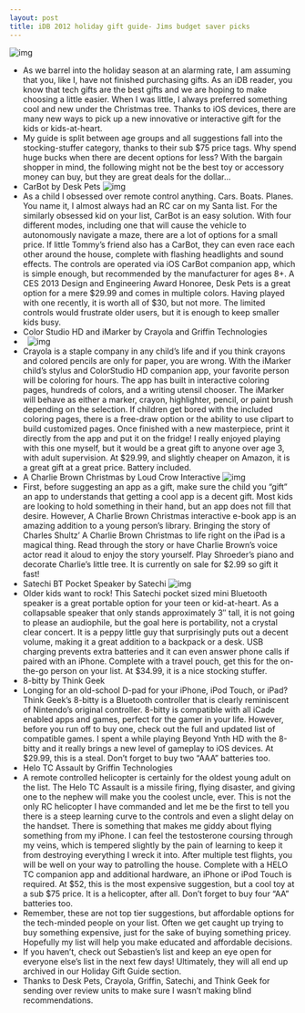 ```yaml
---
layout: post
title: iDB 2012 holiday gift guide- Jims budget saver picks
---
```

![img](http://media.idownloadblog.com/wp-content/uploads/2011/12/Screen-Shot-2011-12-24-at-10.31.25-PM-e1324783928454.jpg)
* As we barrel into the holiday season at an alarming rate, I am assuming that you, like I, have not finished purchasing gifts. As an iDB reader, you know that tech gifts are the best gifts and we are hoping to make choosing a little easier. When I was little, I always preferred something cool and new under the Christmas tree. Thanks to iOS devices, there are many new ways to pick up a new innovative or interactive gift for the kids or kids-at-heart.
* My guide is split between age groups and all suggestions fall into the stocking-stuffer category, thanks to their sub $75 price tags. Why spend huge bucks when there are decent options for less? With the bargain shopper in mind, the following might not be the best toy or accessory money can buy, but they are great deals for the dollar…
* CarBot by Desk Pets
![img](http://media.idownloadblog.com/wp-content/uploads/2012/12/CarBot.jpg)
* As a child I obsessed over remote control anything. Cars. Boats. Planes. You name it, I almost always had an RC car on my Santa list. For the similarly obsessed kid on your list, CarBot is an easy solution. With four different modes, including one that will cause the vehicle to autonomously navigate a maze, there are a lot of options for a small price. If little Tommy’s friend also has a CarBot, they can even race each other around the house, complete with flashing headlights and sound effects. The controls are operated via iOS CarBot companion app, which is simple enough, but recommended by the manufacturer for ages 8+. A CES 2013 Design and Engineering Award Honoree, Desk Pets is a great option for a mere $29.99 and comes in multiple colors. Having played with one recently, it is worth all of $30, but not more. The limited controls would frustrate older users, but it is enough to keep smaller kids busy.
* Color Studio HD and iMarker by Crayola and Griffin Technologies
*  
![img](http://media.idownloadblog.com/wp-content/uploads/2012/12/Crayola-ColorStudio.jpg)
* Crayola is a staple company in any child’s life and if you think crayons and colored pencils are only for paper, you are wrong. With the iMarker child’s stylus and ColorStudio HD companion app, your favorite person will be coloring for hours. The app has built in interactive coloring pages, hundreds of colors, and a writing utensil chooser. The iMarker will behave as either a marker, crayon, highlighter, pencil, or paint brush depending on the selection. If children get bored with the included coloring pages, there is a free-draw option or the ability to use clipart to build customized pages. Once finished with a new masterpiece, print it directly from the app and put it on the fridge! I really enjoyed playing with this one myself, but it would be a great gift to anyone over age 3, with adult supervision. At $29.99, and slightly cheaper on Amazon, it is a great gift at a great price. Battery included.
* A Charlie Brown Christmas by Loud Crow Interactive
![img](http://media.idownloadblog.com/wp-content/uploads/2012/12/Charlie-Brown-Christmas-App.png)
* First, before suggesting an app as a gift, make sure the child you “gift” an app to understands that getting a cool app is a decent gift. Most kids are looking to hold something in their hand, but an app does not fill that desire. However, A Charlie Brown Christmas interactive e-book app is an amazing addition to a young person’s library. Bringing the story of Charles Shultz’ A Charlie Brown Christmas to life right on the iPad is a magical thing. Read through the story or have Charlie Brown’s voice actor read it aloud to enjoy the story yourself. Play Shroeder’s piano and decorate Charlie’s little tree. It is currently on sale for $2.99 so gift it fast!
* Satechi BT Pocket Speaker by Satechi
![img](http://media.idownloadblog.com/wp-content/uploads/2012/12/Satechi-BT-Speaker.jpg)
* Older kids want to rock! This Satechi pocket sized mini Bluetooth speaker is a great portable option for your teen or kid-at-heart. As a collapsable speaker that only stands approximately 3″ tall, it is not going to please an audiophile, but the goal here is portability, not a crystal clear concert. It is a peppy little guy that surprisingly puts out a decent volume, making it a great addition to a backpack or a desk. USB charging prevents extra batteries and it can even answer phone calls if paired with an iPhone. Complete with a travel pouch, get this for the on-the-go person on your list. At $34.99, it is a nice stocking stuffer.
* 8-bitty by Think Geek
* Longing for an old-school D-pad for your iPhone, iPod Touch, or iPad? Think Geek’s 8-bitty is a Bluetooth controller that is clearly reminiscent of Nintendo’s original controller. 8-bitty is compatible with all iCade enabled apps and games, perfect for the gamer in your life. However, before you run off to buy one, check out the full and updated list of compatible games. I spent a while playing Beyond Ynth HD with the 8-bitty and it really brings a new level of gameplay to iOS devices. At $29.99, this is a steal. Don’t forget to buy two “AAA” batteries too.
* Helo TC Assault by Griffin Technologies
* A remote controlled helicopter is certainly for the oldest young adult on the list. The Helo TC Assault is a missile firing, flying disaster, and giving one to the nephew will make you the coolest uncle, ever. This is not the only RC helicopter I have commanded and let me be the first to tell you there is a steep learning curve to the controls and even a slight delay on the handset. There is something that makes me giddy about flying something from my iPhone. I can feel the testosterone coursing through my veins, which is tempered slightly by the pain of learning to keep it from destroying everything I wreck it into. After multiple test flights, you will be well on your way to patrolling the house. Complete with a HELO TC companion app and additional hardware, an iPhone or iPod Touch is required. At $52, this is the most expensive suggestion, but a cool toy at a sub $75 price. It is a helicopter, after all. Don’t forget to buy four “AA” batteries too.
* Remember, these are not top tier suggestions, but affordable options for the tech-minded people on your list. Often we get caught up trying to buy something expensive, just for the sake of buying something pricey. Hopefully my list will help you make educated and affordable decisions.
* If you haven’t, check out Sebastien’s list and keep an eye open for everyone else’s list in the next few days! Ultimately, they will all end up archived in our Holiday Gift Guide section.
* Thanks to Desk Pets, Crayola, Griffin, Satechi, and Think Geek for sending over review units to make sure I wasn’t making blind recommendations.

